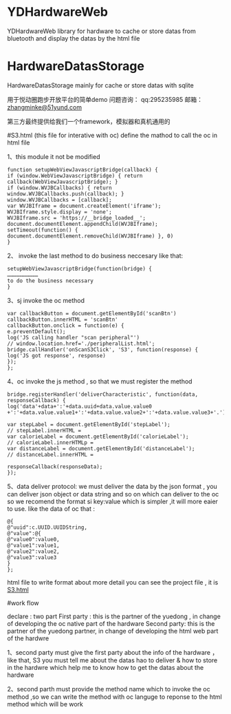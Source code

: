 # YDHardwareWeb
YDHardwareWeb library for hardware to cache or store datas from bluetooth and display the datas by the html file 

# HardwareDatasStorage
HardwareDatasStorage mainly for cache or store datas with sqlite 


用于悦动圈跑步开放平台的简单demo
问题咨询： qq:295235985  邮箱：zhangminke@51yund.com

第三方最终提供给我们一个framework，模拟器和真机通用的 


#S3.html (this file for interative with oc) 
define the mathod to call the oc in html file

1、this module it not be modified
```
function setupWebViewJavascriptBridge(callback) {
if (window.WebViewJavascriptBridge) { return callback(WebViewJavascriptBridge); }
if (window.WVJBCallbacks) { return window.WVJBCallbacks.push(callback); }
window.WVJBCallbacks = [callback];
var WVJBIframe = document.createElement('iframe');
WVJBIframe.style.display = 'none';
WVJBIframe.src = 'https://__bridge_loaded__';
document.documentElement.appendChild(WVJBIframe);
setTimeout(function() { document.documentElement.removeChild(WVJBIframe) }, 0)
}
```

2、 invoke the last method to do business neccesary
like that:

```
setupWebViewJavascriptBridge(function(bridge) {
…………………………
to do the business necessary
}
````

3、sj invoke the oc method 
```
var callbackButton = document.getElementById('scanBtn')
callbackButton.innerHTML = 'scanBtn'
callbackButton.onclick = function(e) {
e.preventDefault();
log('JS calling handler "scan peripheral"')
// window.location.href='./peripheralList.html';
bridge.callHandler('onScanS3Click', 'S3', function(response) {
log('JS got response', response)
});
};

```
4、oc invoke the js method , so that we must register the method
```
bridge.registerHandler('deliverCharacteristic', function(data, responseCallback) {
log('data'+data+':'+data.uuid+data.value.value0 +':'+data.value.value1+':'+data.value.value2+':'+data.value.value3+'.');

var stepLabel = document.getElementById('stepLabel');
// stepLabel.innerHTML = 
var calorieLabel = document.getElementById('calorieLabel');
// calorieLabel.innerHTMLp =
var distanceLabel = document.getElementById('distanceLabel');
// distanceLabel.innerHTML = 

responseCallback(responseData);
});
```

5、data deliver protocol:
we must deliver the data by the json format , you can deliver json object or data string and so on which can deliver to the oc 
so we recomend the format si key:value  which is simpler ,it will more eaier to use.
like the data of oc that :
```
@{
@"uuid":c.UUID.UUIDString,
@"value":@{
@"value0":value0,
@"value1":value1,
@"value2":value2,
@"value3":value3
}
};
```

html file to write format about more detail you can see the project file , it is [S3.html](./testYDHardwareWeb/testYDHardwareWeb/Html/S3.html)


#work flow 

declare : two part 
First party : this is the partner of the yuedong , in change of developing the oc native part of the hardware
Second party: this is the partner of the yuedong partner, in change of developing the html web part of the hardwre

1、second party must give the first party about the info of the hardware ，like that, S3
you must tell me about the datas hao to deliver & how to store in the hardwre which help me to know how to get the datas about the hardware

2、second parth must provide the method name which to invoke the oc method ,so we can write the method with oc languge to reponse to the html method which will be work




